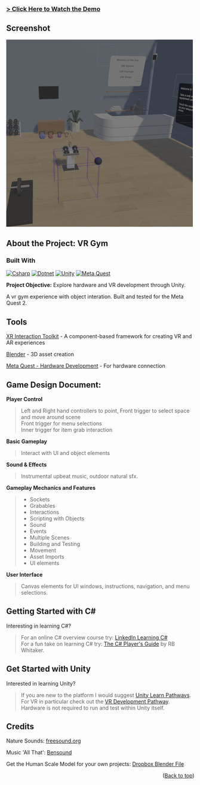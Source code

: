 <a id="readme-top"></a>

### [> Click Here to Watch the Demo](https://www.youtube.com/watch?v=fAMprOeTn9o)

## Screenshot
<img src="/assets/p4.png" alt="VR-Gym" width="500"/>

## About the Project: VR Gym
### Built With
 [![Csharp][csharp-badge]][csharp-url]
 [![Dotnet][dotnet-badge]][Dotnet-url]
 [![Unity][unity-badge]][unity-url]
 [![Meta Quest][metaquest-badge]][metaquest-url]

<b>Project Objective:</b> Explore hardware and VR development through Unity.

A vr gym experience with object interation. Built and tested for the Meta Quest 2.

## Tools

[XR Interaction Toolkit](https://docs.unity3d.com/Packages/com.unity.xr.interaction.toolkit@3.0/manual/index.html) - A component-based framework for creating VR and AR experiences

[Blender](https://www.blender.org/) - 3D asset creation

[Meta Quest - Hardware Development](https://developers.meta.com/horizon/documentation/unity/unity-development-overview/) - For hardware connection

## Game Design Document:

<b>Player Control</b><br>
>Left and Right hand controllers to point, Front trigger to select space and move around scene</br>
>Front trigger for menu selections</br>
>Inner trigger for item grab interaction

<b>Basic Gameplay</b><br>
>Interact with UI and object elements

<b>Sound & Effects</b><br>
>Instrumental upbeat music, outdoor natural sfx.

<b>Gameplay Mechanics and Features</b>

>* Sockets
>* Grabables
>* Interactions
>* Scripting with Objects
>* Sound
>* Events
>* Multiple Scenes
>* Building and Testing
>* Movement
>* Asset Imports
>* UI elements

<b>User Interface</b><br>
>Canvas elements for UI windows, instructions, navigation, and menu selections.

## Getting Started with C#
Interesting in learning C#?</br>
>For an online C# overview course try: [LinkedIn Learning C#](https://www.linkedin.com/learning/learning-c-sharp-8581491/an-introduction-to-learning-c-sharp)</br>
>For a fun take on learning C# try: [The C# Player's Guide](https://csharpplayersguide.com/) by RB Whitaker.

## Get Started with Unity 
Interested in learning Unity?</br>
>If you are new to the platform I would suggest [Unity Learn Pathways](https://learn.unity.com/pathways).</br>
>For VR in particular check out the [VR Development Pathway](https://learn.unity.com/pathway/vr-development). Hardware is not required to run and test within Unity itself.

## Credits
Nature Sounds:
[freesound.org](https://freesound.org/people/ItsTheGoodstuff/sounds/656124/)

Music 'All That':
[Bensound](https://www.bensound.com)

Get the Human Scale Model for your own projects:
[Dropbox Blender File](https://www.dropbox.com/s/he3yg1zsvoevfqp/CCO_Male_base_mesh_standing.blend?e=1&dl=0)

<p align="right">(<a href="#readme-top">Back to top</a>)</p>

[dotnet-badge]: https://img.shields.io/badge/.NET-512BD4?style=for-the-badge&logo=dotnet&logoColor=white
[Dotnet-url]: https://dotnet.microsoft.com/
[csharp-badge]: https://img.shields.io/badge/C%23-239120?style=for-the-badge&logo=csharp&logoColor=white
[csharp-url]: https://learn.microsoft.com/en-us/dotnet/csharp/
[unity-badge]: https://img.shields.io/badge/Unity-100000?style=for-the-badge&logo=unity&logoColor=white
[unity-url]: https://unity.com/
[metaquest-badge]: https://img.shields.io/badge/Meta_Quest-4267B2?style=for-the-badge&logo=oculus&logoColor=white
[metaquest-url]: https://www.meta.com/quest/
